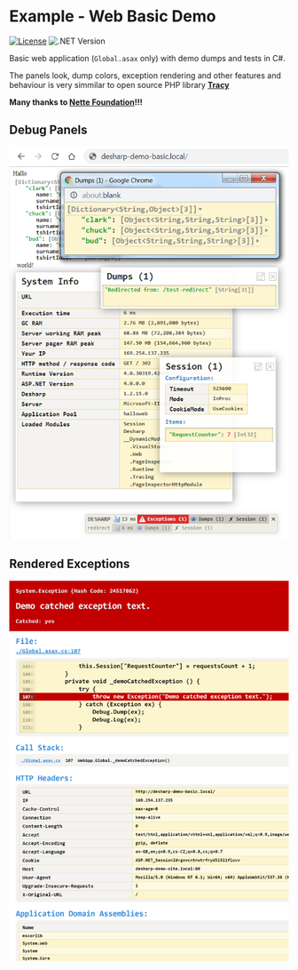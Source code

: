# Example - Web Basic Demo

[![License](https://img.shields.io/badge/Licence-BSD-brightgreen.svg?style=plastic)](https://raw.githubusercontent.com/debug-sharp/desharp/master/LICENCE.md)
![.NET Version](https://img.shields.io/badge/.NET->=4.0-brightgreen.svg?style=plastic) 

Basic web application (`Global.asax` only) with demo dumps and tests in C#.

The panels look, dump colors, exception rendering and other features and behaviour 
is very simmilar to open source PHP library [**Tracy**](https://github.com/nette/tracy)

**Many thanks to [Nette Foundation](https://github.com/nette)!!!**

## Debug Panels
![Printscreen - debug panels](https://raw.githubusercontent.com/debug-sharp/example-web-basic/master/printscreen-dumps.png) 

## Rendered Exceptions
![Printscreen - exceptions](https://raw.githubusercontent.com/debug-sharp/example-web-basic/master/printscreen-exceptions.png) 
